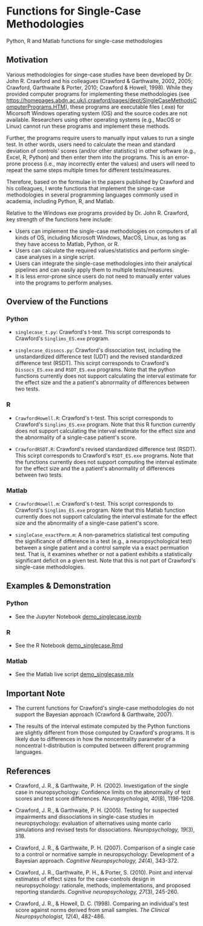 # Functions for Single-Case Methodologies
Python, R and Matlab functions for single-case methodologies



## Motivation
Various methodologies for singe-case studies have been developed by Dr. John R. Crawford and his colleagues (Crawford & Garthwaite, 2002, 2005; Crawford, Garthwaite & Porter, 2010; Crawford & Howell, 1998). 
While they provided computer programs for implementing these methodologies (see https://homepages.abdn.ac.uk/j.crawford/pages/dept/SingleCaseMethodsComputerPrograms.HTM), these programs are executable files (.exe) for Micorsoft Windows operating system (OS) and the source codes are not available.
Researchers using other operating systems (e.g., MacOS or Linux) cannot run these programs and implement these methods.

Further, the programs require users to manually input values to run a single test. 
In other words, users need to calculate the mean and standard deviation of controls' scores (and/or other statistics) in other software (e.g., Excel, R, Python) and then enter them into the programs.
This is an error-prone process (i.e., may incorrectly enter the values) and users will need to repeat the same steps multiple times for different tests/measures.

Therefore, based on the formulae in the papers published by Crawford and his colleagues, I wrote functions that implement the singe-case methodologies in several programming languages commonly used in academia, including Python, R, and Matlab. 

Relative to the Windows exe programs provided by Dr. John R. Crawford, key strength of the functions here include:
* Users can implement the single-case methodologies on computers of all kinds of OS, including Microsoft Windows, MacOS, Linux, as long as they have access to Matlab, Python, or R.
* Users can calculate the required values/statistics and perform single-case analyses in a single script.
* Users can integrate the single-case methodologies into their analytical pipelines and can easily apply them to multiple tests/measures.
* It is less error-prone since users do not need to manually enter values into the programs to perform analyses.



## Overview of the Functions

### Python

* `singlecase_t.py`: Crawford's t-test. This script corresponds to Crawford's `Singlims_ES.exe` program.

* `singlecase_dissocs.py`: Crawford's dissociation test, including the unstandardized difference test (UDT) and the revised standardized difference test (RSDT). This scirpt corresponds to Crawford's `Dissocs_ES.exe` and `RSDT_ES.exe` programs. Note that the python functions currently does not support calculating the interval estimate for the effect size and the a patient's abnormality of differences between two tests. 

### R 

* `CrawfordHowell.R`: Crawford's t-test. This script corresponds to Crawford's `Singlims_ES.exe` program. Note that this R function currently does not support calculating the interval estimate for the effect size and the abnormality of a single-case patient's score. 

* `CrawfordRSDT.R`: Crawford's revised standardized difference test (RSDT). This scirpt corresponds to Crawford's `RSDT_ES.exe` programs. Note that the functions currently does not support computing the interval estimate for the effect size and the a patient's abnormality of differences between two tests. 


### Matlab

* `CrawfordHowell.m`: Crawford's t-test. This script corresponds to Crawford's `Singlims_ES.exe` program. Note that this Matlab function currently does not support calculating the interval estimate for the effect size and the abnormality of a single-case patient's score.

* `singleCase_exactPerm.m`: A non-parametrics statistical test computing the significance of difference in a test (e.g., a neuropsychological test) between a single patient and a control sample via a exact permuation test. That is, it examines whether or not a patient exhibits a statistically significant deficit on a given test. Note that this is not part of Crawford's single-case methodologies. 



## Examples & Demonstration

### Python

* See the Jupyter Notebook [demo_singlecase.ipynb](Python/demo_singlecase.ipynb)

### R

* See the R Notebook [demo_singlecase.Rmd](R/demo_singlecase.Rmd)

### Matlab

* See the Matlab live script [demo_singlecase.mlx](Matlab/demo_singlecase.mlx)



## Important Note

* The current functions for Crawford's single-case methodologies do not support the Bayesian approach (Crawford & Garthwaite, 2007).

* The results of the interval estimate computed by the Python functions are slightly different from those computed by Crawford's programs. It is likely due to differences in how the noncentrality parameter of a noncentral t-distribution is computed between different programming languages.



## References

* Crawford, J. R., & Garthwaite, P. H. (2002). Investigation of the single case in neuropsychology: Confidence limits on the abnormality of test scores and test score differences. *Neuropsychologia, 40*(8), 1196-1208.

* Crawford, J. R., & Garthwaite, P. H. (2005). Testing for suspected impairments and dissociations in single-case studies in neuropsychology: evaluation of alternatives using monte carlo simulations and revised tests for dissociations. *Neuropsychology, 19*(3), 318.

* Crawford, J. R., & Garthwaite, P. H. (2007). Comparison of a single case to a control or normative sample in neuropsychology: Development of a Bayesian approach. *Cognitive Neuropsychology, 24*(4), 343-372.

* Crawford, J. R., Garthwaite, P. H., & Porter, S. (2010). Point and interval estimates of effect sizes for the case-controls design in neuropsychology: rationale, methods, implementations, and proposed reporting standards. *Cognitive neuropsychology, 27*(3), 245-260.

* Crawford, J. R., & Howell, D. C. (1998). Comparing an individual's test score against norms derived from small samples. *The Clinical Neuropsychologist, 12*(4), 482-486.



